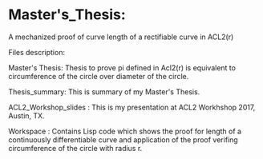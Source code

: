 # Master's_Thesis:
A mechanized proof of curve length of a rectifiable curve in ACL2(r)

Files description:

 Master's Thesis: Thesis to prove pi defined in Acl2(r) is equivalent to circumference of the circle over diameter of the circle.

 Thesis_summary: This is summary of my Master's Thesis.
 
 ACL2_Workshop_slides : This is my presentation at ACL2 Workhshop 2017, Austin, TX.
 
 Workspace : Contains Lisp code which shows the proof for length of a continuously differentiable curve and application of the proof                  verifing circumference of the circle with radius r.
